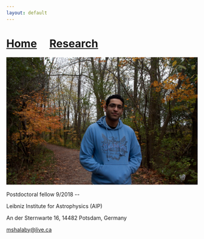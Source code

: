 ```yaml
---
layout: default
---
```

# [Home](./index)  &nbsp; &nbsp;  [Research](./Research)

![im_info](../images/pic.jpg)

Postdoctoral fellow 9/2018 --

Leibniz Institute for Astrophysics (AIP)

An der Sternwarte 16, 14482 Potsdam, Germany

mshalaby@live.ca
